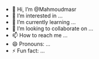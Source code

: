 - 👋 Hi, I’m @Mahmoudmasr
- 👀 I’m interested in ...
- 🌱 I’m currently learning ...
- 💞️ I’m looking to collaborate on ...
- 📫 How to reach me ...
- 😄 Pronouns: ...
- ⚡ Fun fact: ...

<!---
Mahmoudmasr/Mahmoudmasr is a ✨ special ✨ repository because its `README.md` (this file) appears on your GitHub profile.
You can click the Preview link to take a look at your changes.
--->
